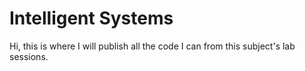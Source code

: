 # Intelligent Systems

Hi, this is where I will publish all the code I can from this subject's lab sessions.
